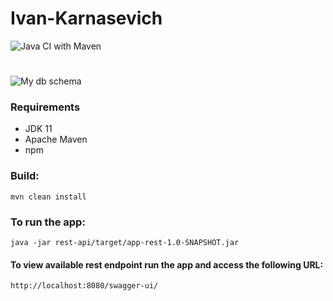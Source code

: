 # Ivan-Karnasevich

![Java CI with Maven](https://github.com/Brest-Java-Course-2021/IKarnasevich/workflows/Java%20CI%20with%20Maven/badge.svg)

#

![My db schema](docs/img/DataBase.png)

### Requirements

* JDK 11
* Apache Maven
* npm

### Build:

```
mvn clean install
```

### To run the app:

```
java -jar rest-api/target/app-rest-1.0-SNAPSHOT.jar
```

#### To view available rest endpoint run the app and access the following URL:

```
http://localhost:8080/swagger-ui/
```
